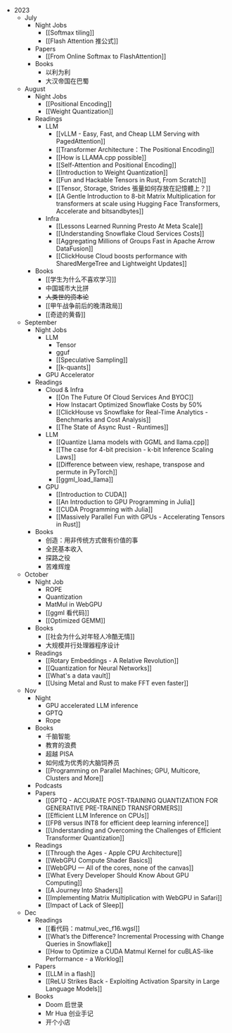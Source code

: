 - 2023
	- July
		- Night Jobs
			- [[Softmax tiling]]
			- [[Flash Attention 推公式]]
		- Papers
			- [[From Online Softmax to FlashAttention]]
		- Books
			- 以利为利
			- 大汉帝国在巴蜀
	- August
		- Night Jobs
			- [[Positional Encoding]]
			- [[Weight Quantization]]
		- Readings
			- LLM
				- [[vLLM - Easy, Fast, and Cheap LLM Serving with PagedAttention]]
				- [[Transformer Architecture：The Positional Encoding]]
				- [[How is LLAMA.cpp possible]]
				- [[Self-Attention and Positional Encoding]]
				-  [[Introduction to Weight Quantization]]
				- [[Fun and Hackable Tensors in Rust, From Scratch]]
				- [[Tensor, Storage, Strides 張量如何存放在記憶體上？]]
				- [[A Gentle Introduction to 8-bit Matrix Multiplication for transformers at scale using Hugging Face Transformers, Accelerate and bitsandbytes]]
			- Infra
				- [[Lessons Learned Running Presto At Meta Scale]]
				- [[Understanding Snowflake Cloud Services Costs]]
				- [[Aggregating Millions of Groups Fast in Apache Arrow DataFusion]]
				- [[ClickHouse Cloud boosts performance with SharedMergeTree and Lightweight Updates]]
		- Books
			- [[学生为什么不喜欢学习]]
			- 中国城市大比拼
			- ~~人类世的资本论~~
			- [[甲午战争前后的晚清政局]]
			- [[奇迹的黄昏]]
	- September
		- Night Jobs
			- LLM
				- Tensor
				- gguf
				- [[Speculative Sampling]]
				- [[k-quants]]
			- GPU Accelerator
		- Readings
			- Cloud & Infra
				- [[On The Future Of Cloud Services And BYOC]]
				- How Instacart Optimized Snowflake Costs by 50%
				- [[ClickHouse vs Snowflake for Real-Time Analytics - Benchmarks and Cost Analysis]]
				- [[The State of Async Rust - Runtimes]]
			- LLM
				- [[Quantize Llama models with GGML and llama.cpp]]
				- [[The case for 4-bit precision - k-bit Inference Scaling Laws]]
				- [[Difference between view, reshape, transpose and permute in PyTorch]]
				- [[ggml_load_llama]]
			- GPU
				- [[Introduction to CUDA]]
				- [[An Introduction to GPU Programming in Julia]]
				- [[CUDA Programming with Julia]]
				- [[Massively Parallel Fun with GPUs - Accelerating Tensors in Rust]]
		- Books
			- 创造：用非传统方式做有价值的事
			- 全民基本收入
			- 探路之役
			- 苦难辉煌
	- October
		- Night Job
			- ROPE
			- Quantization
			- MatMul in WebGPU
			- [[ggml 看代码]]
			- [[Optimized GEMM]]
		- Books
			- [[社会为什么对年轻人冷酷无情]]
			- 大规模并行处理器程序设计
		- Readings
			- [[Rotary Embeddings - A Relative Revolution]]
			- [[Quantization for Neural Networks]]
			- [[What's a data vault]]
			- [[Using Metal and Rust to make FFT even faster]]
	- Nov
		- Night
			- GPU accelerated LLM inference
			- GPTQ
			- Rope
		- Books
			- 千脑智能
			- 教育的浪费
			- 超越 PISA
			- 如何成为优秀的大脑饲养员
			- [[Programming on Parallel Machines; GPU, Multicore, Clusters and More]]
		- Podcasts
		- Papers
			- [[GPTQ - ACCURATE POST-TRAINING QUANTIZATION FOR GENERATIVE PRE-TRAINED TRANSFORMERS]]
			- [[Efficient LLM Inference on CPUs]]
			- [[FP8 versus INT8 for efficient deep learning inference]]
			- [[Understanding and Overcoming the Challenges of Efficient Transformer Quantization]]
		- Readings
			- [[Through the Ages - Apple CPU Architecture]]
			- [[WebGPU Compute Shader Basics]]
			- [[WebGPU — All of the cores, none of the canvas]]
			- [[What Every Developer Should Know About GPU Computing]]
			- [[A Journey Into Shaders]]
			- [[Implementing Matrix Multiplication with WebGPU in Safari]]
			- [[Impact of Lack of Sleep]]
	- Dec
		- Readings
			- [[看代码：matmul_vec_f16.wgsl]]
			- [[What’s the Difference? Incremental Processing with Change Queries in Snowflake]]
			- [[How to Optimize a CUDA Matmul Kernel for cuBLAS-like Performance - a Worklog]]
		- Papers
			- [[LLM in a flash]]
			- [[ReLU Strikes Back - Exploiting Activation Sparsity in Large Language Models]]
		- Books
			- Doom 启世录
			- Mr Hua 创业手记
			- 开个小店
